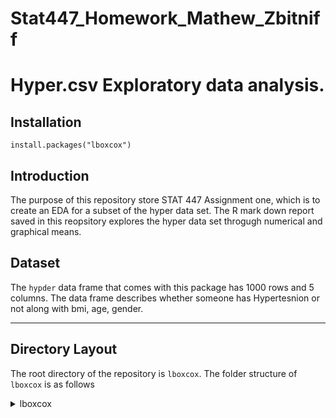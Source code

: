 # Stat447_Homework_Mathew_Zbitniff



# Hyper.csv Exploratory data analysis. 
## Installation
```
install.packages("lboxcox")
```

## Introduction
The purpose of this repository store STAT 447 Assignment one, which is to create an EDA for a subset of the hyper data set. The R mark down report saved in this reopsitory explores the hyper data set throgugh numerical and graphical means. 

## Dataset
The `hypder` data frame that comes with this package has 1000 rows and 5 columns. The data frame describes whether someone has Hypertesnion or not along with bmi, age, gender.

---
## Directory Layout

The root directory of the repository is `lboxcox`. The folder structure of `lboxcox` is as follows

<details><summary>lboxcox</summary>
	
	lboxcox/
	├── data
	│   └── hypder.csv
	└──  RMD_files
      └──Homework_1
	 
</details>

